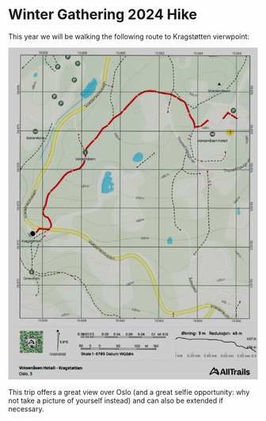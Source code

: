 # Winter Gathering 2024 Hike
This year we will be walking the following route to Kragstøtten vierwpoint:

<img src="hike.png">

This trip offers a great view over Oslo (and a great selfie opportunity: why not take a picture of yourself instead) and can also be extended if necessary.
